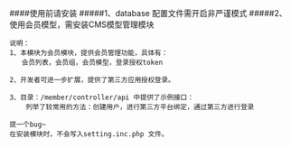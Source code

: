 ####使用前请安装
#####1、database 配置文件需开启非严谨模式
#####2、使用会员模型，需安装CMS模型管理模块

~~~~
说明：
1、本模块为会员模块，提供会员管理功能，具体有：
   会员列表，会员组，会员模型，登录授权token

2、开发者可进一步扩展，提供了第三方应用授权登录。

3、目录：/member/controller/api 中提供了示例接口：
    列举了较常用的方法：创建用户，进行第三方平台绑定，通过第三方进行登录

提一个bug~
在安装模块时，不会写入setting.inc.php 文件。



